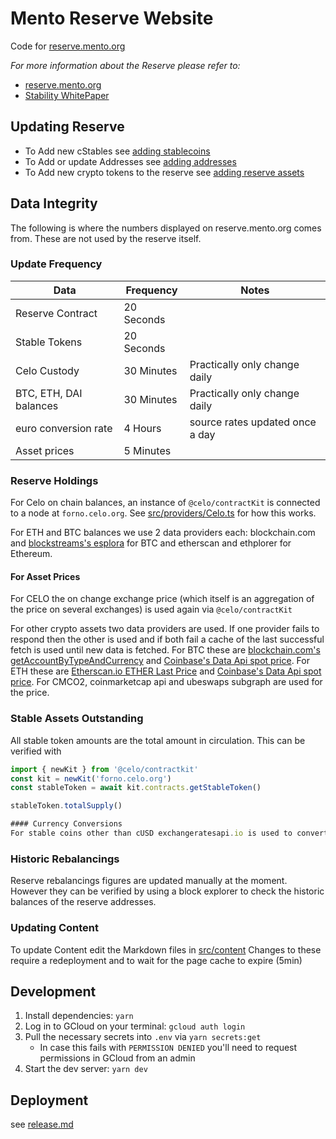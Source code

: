 # Mento Reserve Website

Code for [reserve.mento.org](https://reserve.mento.org)

_For more information about the Reserve please refer to:_

- [reserve.mento.org](https://reserve.mento.org)
- [Stability WhitePaper](https://celo.org/papers/stability)

## Updating Reserve

- To Add new cStables see [adding stablecoins](/adding-stablecoins.md)
- To Add or update Addresses see [adding addresses](/adding-reserve-addresses.md)
- To Add new crypto tokens to the reserve see [adding reserve assets](adding-reserve-assets.md)

## Data Integrity

The following is where the numbers displayed on reserve.mento.org comes from. These are not used by the reserve itself.

### Update Frequency

| Data                   | Frequency  | Notes                           |
| ---------------------- | ---------- | ------------------------------- |
| Reserve Contract       | 20 Seconds |                                 |
| Stable Tokens          | 20 Seconds |                                 |
| Celo Custody           | 30 Minutes | Practically only change daily   |
| BTC, ETH, DAI balances | 30 Minutes | Practically only change daily   |
| euro conversion rate   | 4 Hours    | source rates updated once a day |
| Asset prices           | 5 Minutes  |                                 |

### Reserve Holdings

For Celo on chain balances, an instance of `@celo/contractKit` is connected to a node at `forno.celo.org`. See [src/providers/Celo.ts](src/providers/Celo.ts) for how this works.

For ETH and BTC balances we use 2 data providers each: blockchain.com and [blockstreams's esplora](https://github.com/Blockstream/esplora/blob/master/API.md) for BTC and etherscan and ethplorer for Ethereum.

#### For Asset Prices

For CELO the on change exchange price (which itself is an aggregation of the price on several exchanges) is used again via `@celo/contractKit`

For other crypto assets two data providers are used. If one provider fails to respond then the other is used and if both fail a cache of the last successful fetch is used until new data is fetched.
For BTC these are [blockchain.com's getAccountByTypeAndCurrency](https://api.blockchain.com/v3/#/payments/getAccountByTypeAndCurrency) and [Coinbase's Data Api spot price](https://developers.coinbase.com/api/v2#exchange-rates).
For ETH these are [Etherscan.io ETHER Last Price](https://etherscan.io/apis#stats) and [Coinbase's Data Api spot price](https://developers.coinbase.com/api/v2#exchange-rates). For CMCO2, coinmarketcap api and ubeswaps subgraph are used for the price.

### Stable Assets Outstanding

All stable token amounts are the total amount in circulation. This can be verified with

```typescript
import { newKit } from '@celo/contractkit'
const kit = newKit('forno.celo.org')
const stableToken = await kit.contracts.getStableToken()

stableToken.totalSupply()

#### Currency Conversions
For stable coins other than cUSD exchangeratesapi.io is used to convert value to USD to compare and sum values
```

### Historic Rebalancings

Reserve rebalancings figures are updated manually at the moment. However they can be verified by using a block explorer to check the historic balances of the reserve addresses.

### Updating Content

To update Content edit the Markdown files in [src/content](src/content)
Changes to these require a redeployment and to wait for the page cache to expire (5min)

## Development

1. Install dependencies: `yarn`
1. Log in to GCloud on your terminal: `gcloud auth login`
1. Pull the necessary secrets into `.env` via `yarn secrets:get`
   - In case this fails with `PERMISSION DENIED` you'll need to request permissions in GCloud from an admin
1. Start the dev server: `yarn dev`

## Deployment

see [release.md](/RELEASE.MD)
